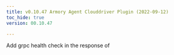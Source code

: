 ```yaml
---
title: v0.10.47 Armory Agent Clouddriver Plugin (2022-09-12)
toc_hide: true
version: 00.10.47

---
```


Add grpc health check in the response of 
